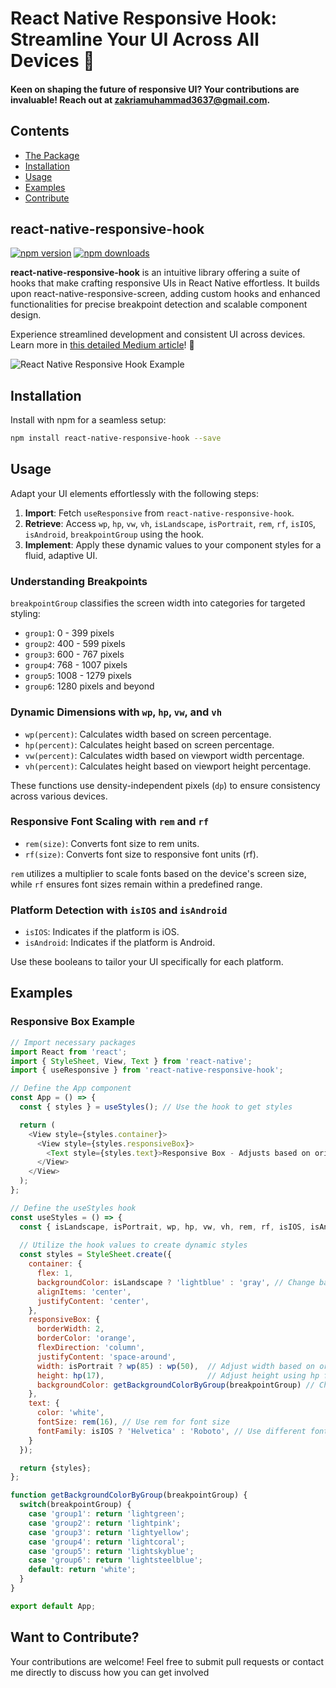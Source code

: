  # React Native Responsive Hook: Streamline Your UI Across All Devices 🚀

#### Keen on shaping the future of responsive UI? Your contributions are invaluable! Reach out at zakriamuhammad3637@gmail.com.


## Contents
- [The Package](#react-native-responsive-hook)
- [Installation](#installation)
- [Usage](#usage)
- [Examples](#examples)
- [Contribute](#pull-requests)

## react-native-responsive-hook

[![npm version](https://badge.fury.io/js/react-native-responsive-hook.svg)](https://npmjs.com/package/react-native-responsive-hook)
[![npm downloads](https://img.shields.io/npm/dt/react-native-responsive-hook.svg)]()

**react-native-responsive-hook** is an intuitive library offering a suite of hooks that make crafting responsive UIs in React Native effortless. It builds upon react-native-responsive-screen, adding custom hooks and enhanced functionalities for precise breakpoint detection and scalable component design.

Experience streamlined development and consistent UI across devices. Learn more in [this detailed Medium article](https://medium.com/@mz-real/creating-responsive-uis-in-react-native-made-easy-with-react-native-responsive-hook-35fa5649cd5f)! 🚀

![React Native Responsive Hook Example](https://i.imgur.com/pEqLC5B.png)

## Installation

Install with npm for a seamless setup:

```bash
npm install react-native-responsive-hook --save
```

## Usage

Adapt your UI elements effortlessly with the following steps:

1. **Import**: Fetch `useResponsive` from `react-native-responsive-hook`.
2. **Retrieve**: Access `wp`, `hp`, `vw`, `vh`, `isLandscape`, `isPortrait`, `rem`, `rf`, `isIOS`, `isAndroid`, `breakpointGroup` using the hook.
3. **Implement**: Apply these dynamic values to your component styles for a fluid, adaptive UI.

### Understanding Breakpoints

`breakpointGroup` classifies the screen width into categories for targeted styling:

- `group1`: 0 - 399 pixels
- `group2`: 400 - 599 pixels
- `group3`: 600 - 767 pixels
- `group4`: 768 - 1007 pixels
- `group5`: 1008 - 1279 pixels
- `group6`: 1280 pixels and beyond

### Dynamic Dimensions with `wp`, `hp`, `vw`, and `vh`

- `wp(percent)`: Calculates width based on screen percentage.
- `hp(percent)`: Calculates height based on screen percentage.
- `vw(percent)`: Calculates width based on viewport width percentage.
- `vh(percent)`: Calculates height based on viewport height percentage.

These functions use density-independent pixels (`dp`) to ensure consistency across various devices.

### Responsive Font Scaling with `rem` and `rf`

- `rem(size)`: Converts font size to rem units.
- `rf(size)`: Converts font size to responsive font units (rf).

`rem` utilizes a multiplier to scale fonts based on the device's screen size, while `rf` ensures font sizes remain within a predefined range.

### Platform Detection with `isIOS` and `isAndroid`

- `isIOS`: Indicates if the platform is iOS.
- `isAndroid`: Indicates if the platform is Android.

Use these booleans to tailor your UI specifically for each platform.

## Examples

### Responsive Box Example

```javascript
// Import necessary packages
import React from 'react';
import { StyleSheet, View, Text } from 'react-native';
import { useResponsive } from 'react-native-responsive-hook';

// Define the App component
const App = () => {
  const { styles } = useStyles(); // Use the hook to get styles

  return (
    <View style={styles.container}>
      <View style={styles.responsiveBox}>
        <Text style={styles.text}>Responsive Box - Adjusts based on orientation, screen size, and platform.</Text>
      </View>
    </View>
  );
};

// Define the useStyles hook
const useStyles = () => {
  const { isLandscape, isPortrait, wp, hp, vw, vh, rem, rf, isIOS, isAndroid, breakpointGroup } = useResponsive(); // Destructure all properties from useResponsive
  
  // Utilize the hook values to create dynamic styles
  const styles = StyleSheet.create({
    container: {
      flex: 1,
      backgroundColor: isLandscape ? 'lightblue' : 'gray', // Change background color based on orientation
      alignItems: 'center',
      justifyContent: 'center',
    },
    responsiveBox: {
      borderWidth: 2,
      borderColor: 'orange',
      flexDirection: 'column',
      justifyContent: 'space-around',
      width: isPortrait ? wp(85) : wp(50),  // Adjust width based on orientation
      height: hp(17),                       // Adjust height using hp function
      backgroundColor: getBackgroundColorByGroup(breakpointGroup) // Change box color based on breakpoint group
    },
    text: {
      color: 'white',
      fontSize: rem(16), // Use rem for font size
      fontFamily: isIOS ? 'Helvetica' : 'Roboto', // Use different font families for iOS and Android
    }
  });

  return {styles};
};

function getBackgroundColorByGroup(breakpointGroup) {
  switch(breakpointGroup) {
    case 'group1': return 'lightgreen';
    case 'group2': return 'lightpink';
    case 'group3': return 'lightyellow';
    case 'group4': return 'lightcoral';
    case 'group5': return 'lightskyblue';
    case 'group6': return 'lightsteelblue';
    default: return 'white';
  }
}

export default App;

```


## Want to Contribute?

Your contributions are welcome! Feel free to submit pull requests or contact me directly to discuss how you can get involved